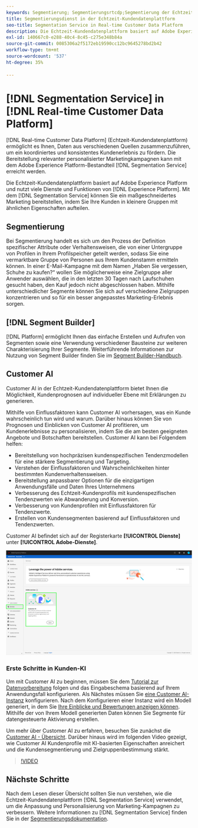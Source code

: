 ```yaml
---
keywords: Segmentierung; Segmentierungsrtcdp;Segmentierung der Echtzeit-Kundendatenplattform
title: Segmentierungsdienst in der Echtzeit-Kundendatenplattform
seo-title: Segmentation Service in Real-time Customer Data Platform
description: Die Echtzeit-Kundendatenplattform basiert auf Adobe Experience Platform und nutzt viele Dienste und Funktionen von Experience Platform. Mit dem Segmentierungsdienst können Sie für ein maßgeschneidertes Marketing sorgen, indem Sie Ihre Kunden in kleinere Gruppen mit ähnlichen Eigenschaften aufteilen.
exl-id: 140667c0-e288-40c4-8c45-c275e348b84a
source-git-commit: 0085306a2f5172eb19590cc12bc9645278bd2b42
workflow-type: tm+mt
source-wordcount: '537'
ht-degree: 35%

---
```


# [!DNL Segmentation Service] in [!DNL Real-time Customer Data Platform]

[!DNL Real-time Customer Data Platform] (Echtzeit-Kundendatenplattform) ermöglicht es Ihnen, Daten aus verschiedenen Quellen zusammenzuführen, um ein koordiniertes und konsistentes Kundenerlebnis zu fördern. Die Bereitstellung relevanter personalisierter Marketingkampagnen kann mit dem Adobe Experience Platform-Bestandteil [!DNL Segmentation Service] erreicht werden.

Die Echtzeit-Kundendatenplattform basiert auf Adobe Experience Platform und nutzt viele Dienste und Funktionen von [!DNL Experience Platform]. Mit dem [!DNL Segmentation Service] können Sie ein maßgeschneidertes Marketing bereitstellen, indem Sie Ihre Kunden in kleinere Gruppen mit ähnlichen Eigenschaften aufteilen.

## Segmentierung

Bei Segmentierung handelt es sich um den Prozess der Definition spezifischer Attribute oder Verhaltensweisen, die von einer Untergruppe von Profilen in Ihrem Profilspeicher geteilt werden, sodass Sie eine vermarktbare Gruppe von Personen aus Ihrem Kundenstamm ermitteln können. In einer E-Mail-Kampagne mit dem Namen „Haben Sie vergessen, Schuhe zu kaufen?“ wollen Sie möglicherweise eine Zielgruppe aller Anwender auswählen, die in den letzten 30 Tagen nach Laufschuhen gesucht haben, den Kauf jedoch nicht abgeschlossen haben. Mithilfe unterschiedlicher Segmente können Sie sich auf verschiedene Zielgruppen konzentrieren und so für ein besser angepasstes Marketing-Erlebnis sorgen.

## [!DNL Segment Builder]

[!DNL Platform] ermöglicht Ihnen das einfache Erstellen und Aufrufen von Segmenten sowie eine Verwendung verschiedener Bausteine zur weiteren Charakterisierung Ihrer Segmente. Weiterführende Informationen zur Nutzung von Segment Builder finden Sie im [Segment Builder-Handbuch](./segment-builder-guide.md).

## Customer AI

Customer AI in der Echtzeit-Kundendatenplattform bietet Ihnen die Möglichkeit, Kundenprognosen auf individueller Ebene mit Erklärungen zu generieren.

Mithilfe von Einflussfaktoren kann Customer AI vorhersagen, was ein Kunde wahrscheinlich tun wird und warum. Darüber hinaus können Sie von Prognosen und Einblicken von Customer AI profitieren, um Kundenerlebnisse zu personalisieren, indem Sie die am besten geeigneten Angebote und Botschaften bereitstellen. Customer AI kann bei Folgendem helfen:

* Bereitstellung von hochpräzisen kundenspezifischen Tendenzmodellen für eine stärkere Segmentierung und Targeting.
* Verstehen der Einflussfaktoren und Wahrscheinlichkeiten hinter bestimmten Kundenverhaltensweisen.
* Bereitstellung anpassbarer Optionen für die einzigartigen Anwendungsfälle und Daten Ihres Unternehmens
* Verbesserung des Echtzeit-Kundenprofils mit kundenspezifischen Tendenzwerten wie Abwanderung und Konversion.
* Verbesserung von Kundenprofilen mit Einflussfaktoren für Tendenzwerte.
* Erstellen von Kundensegmenten basierend auf Einflussfaktoren und Tendenzwerten.

Customer AI befindet sich auf der Registerkarte **[!UICONTROL Dienste]** unter **[!UICONTROL Adobe-Dienste]**.

![Customer AI-Position](../assets/overview/rtcdp-customer-ai.png)

### Erste Schritte in Kunden-KI

Um mit Customer AI zu beginnen, müssen Sie dem [Tutorial zur Datenvorbereitung](../../intelligent-services/data-preparation.md) folgen und das Eingabeschema basierend auf Ihrem Anwendungsfall konfigurieren. Als Nächstes müssen Sie [eine Customer AI-Instanz](../../intelligent-services/customer-ai/user-guide/configure.md) konfigurieren. Nach dem Konfigurieren einer Instanz wird ein Modell generiert, in dem Sie [Ihre Einblicke und Bewertungen anzeigen können](../../intelligent-services/customer-ai/user-guide/discover-insights.md). Mithilfe der von Ihrem Modell generierten Daten können Sie Segmente für datengesteuerte Aktivierung erstellen.

Um mehr über Customer AI zu erfahren, besuchen Sie zunächst die [Customer AI - Übersicht](../../intelligent-services/customer-ai/overview.md). Darüber hinaus wird im folgenden Video gezeigt, wie Customer AI Kundenprofile mit KI-basierten Eigenschaften anreichert und die Kundensegmentierung und Zielgruppenbestimmung stärkt.

>[!VIDEO](https://video.tv.adobe.com/v/40374/?quality=12&learn=on)


## Nächste Schritte

Nach dem Lesen dieser Übersicht sollten Sie nun verstehen, wie die Echtzeit-Kundendatenplattform [!DNL Segmentation Service] verwendet, um die Anpassung und Personalisierung von Marketing-Kampagnen zu verbessern. Weitere Informationen zu [!DNL Segmentation Service] finden Sie in der [Segmentierungsdokumentation](../../segmentation/home.md).
